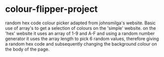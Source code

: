 # colour-flipper-project

random hex code colour picker adapted from johnsmilga's website. Basic use of array's to get a selection of colours on the 'simple' website. on the 'hex' website it uses an array of 1-9 and A-F and using a random number generator it uses the array length to pick 6 random values, therefore giving a random hex code and subsequently changing the background colour on the body of the page.
